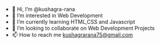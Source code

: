 - 👋 Hi, I’m @kushagra-rana
- 👀 I’m interested in Web Development
- 🌱 I’m currently learning HTML,CSS and Javascript
- 💞️ I’m looking to collaborate on Web Development Projects
- 📫 How to reach me kushagrarana75@gmail.com

<!---
kushagra-rana/kushagra-rana is a ✨ special ✨ repository because its `README.md` (this file) appears on your GitHub profile.
You can click the Preview link to take a look at your changes.
--->

